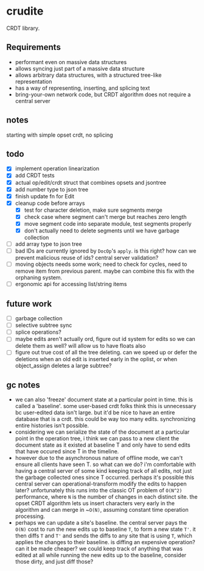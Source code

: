 # crudite

CRDT library.

## Requirements

- performant even on massive data structures
- allows syncing just part of a massive data structure
- allows arbitrary data structures, with a structured tree-like representation
- has a way of representing, inserting, and splicing text
- bring-your-own network code, but CRDT algorithm does not require a central server

## notes

starting with simple opset crdt, no splicing


## todo

- [x] implement operation linearization
- [x] add CRDT tests
- [x] actual op/edit/crdt struct that combines opsets and jsontree
- [x] add number type to json tree
- [x] finish update fn for Edit
- [x] cleanup code before arrays
  - [x] test for character deletion, make sure segments merge
  - [x] check case where segment can't merge but reaches zero length
  - [x] move segment code into separate module, test segments properly
  - [x] don't actually need to delete segments until we have garbage collection
- [ ] add array type to json tree
- [ ] bad IDs are currently ignored by `DocOp`'s `apply`. is this right? how can we prevent malicious reuse of ids? central server validation?
- [ ] moving objects needs some work; need to check for cycles, need to remove item from previous parent. maybe can combine this fix with the orphaning system.
- [ ] ergonomic api for accessing list/string items

## future work

- [ ] garbage collection
- [ ] selective subtree sync
- [ ] splice operations?
- [ ] maybe edits aren't actually ord, figure out id system for edits so we can delete them as well? will allow us to have floats also
- [ ] figure out true cost of all the tree deleting. can we speed up or defer the deletions when an old edit is inserted early in the oplist, or when object_assign deletes a large subtree?

## gc notes

- we can also 'freeze' document state at a particular point in time. this is called a 'baseline'. some user-based crdt folks think this is unnecessary bc user-edited data isn't large. but it'd be nice to have an entire database that is a crdt. this could be way too many edits. synchronizing entire histories isn't possible.
- considering we can serialize the state of the document at a particular point in the operation tree, i think we can pass to a new client the document state as it existed at baseline T and only have to send edits that have occured since T in the timeline.
- however due to the asynchronous nature of offline mode, we can't ensure all clients have seen T. so what can we do? i'm comfortable with having a central server of some kind keeping track of all edits, not just the garbage collected ones since T occurred. perhaps it's possible this central server can operational-transform modify the edits to happen later? unfortunately this runs into the classic OT problem of `O(N^2)` performance, where `N` is the number of changes in each distinct site. the opset CRDT algorithm lets us insert characters very early in the algorithm and can merge in ~`O(N)`, assuming constant time operation processing.
- perhaps we can update a site's baseline. the central server pays the `O(N)` cost to run the new edits up to baseline `T`, to form a new state `T'`. it then diffs `T` and `T'` and sends the diffs to any site that is using `T`, which applies the changes to their baseline. is diffing an expensive operation? can it be made cheaper? we could keep track of anything that was edited at all while running the new edits up to the baseline, consider those dirty, and just diff those?
